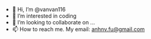 - 👋 Hi, I’m @vanvan116
- 👀 I’m interested in coding
- 💞️ I’m looking to collaborate on ...
- 📫 How to reach me. My email: anhnv.fu@gmail.com 

<!---
vanvan116/vanvan116 is a ✨ special ✨ repository because its `README.md` (this file) appears on your GitHub profile.
You can click the Preview link to take a look at your changes.
--->
